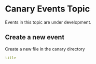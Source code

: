 # Canary Events Topic

Events in this topic are under development.

## Create a new event

Create a new file in the canary directory

```yaml
title
```